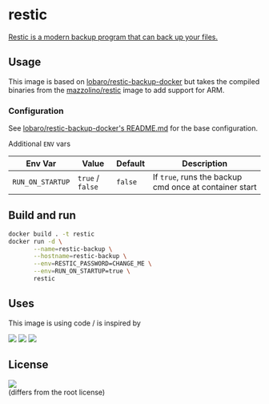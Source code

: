 # restic
[Restic is a modern backup program that can back up your files.](https://restic.net/)

## Usage

This image is based on [lobaro/restic-backup-docker](https://github.com/lobaro/restic-backup-docker) but takes the
compiled binaries from the [mazzolino/restic](https://github.com/djmaze/resticker) image to add support for ARM.

### Configuration

See [lobaro/restic-backup-docker's README.md](https://github.com/lobaro/restic-backup-docker/blob/master/README.md) for the base configuration.

Additional `ENV` vars

| Env Var          | Value            | Default | Description                                            |
|------------------|------------------|---------|--------------------------------------------------------|
| `RUN_ON_STARTUP` | `true` / `false` | `false` | If `true`, runs the backup cmd once at container start |


## Build and run 
```bash
docker build . -t restic
docker run -d \
       --name=restic-backup \
       --hostname=restic-backup \
       --env=RESTIC_PASSWORD=CHANGE_ME \
       --env=RUN_ON_STARTUP=true \
       restic
```

## Uses
This image is using code / is inspired by

[![](https://img.shields.io/badge/code-restic%2Frestic-blue)](https://github.com/restic/restic "Code repo")
[![](https://img.shields.io/badge/image-lobaro%2Frestic--backup--docker-blue)](https://hub.docker.com/r/lobaro/restic-backup-docker/ "Docker image")
[![](https://img.shields.io/badge/image-mazzolino%2Frestic-blue)](https://hub.docker.com/r/mazzolino/restic/ "Docker image")

## License
[![](https://img.shields.io/badge/license-Apache--2.0-blue.svg)](https://choosealicense.com/licenses/apache-2.0/ "License badge")\
(differs from the root license)
